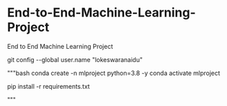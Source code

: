 # End-to-End-Machine-Learning-Project
End to End Machine Learning Project


  git config --global user.name "lokeswaranaidu"

  """bash
  conda create -n mlproject python=3.8 -y
  conda activate mlproject

  pip install -r requirements.txt

  """